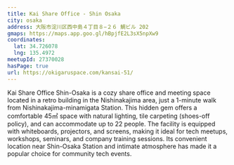 ```yaml
---
title: Kai Share Office - Shin Osaka
city: osaka
address: 大阪市淀川区西中島４丁目８−２６ 鯛ビル 202
gmaps: https://maps.app.goo.gl/hBpjfE2L3sX5npXw9
coordinates:
  lat: 34.726078
  lng: 135.4972
meetupId: 27370028
hasPage: true
url: https://okigaruspace.com/kansai-51/
---
```


Kai Share Office Shin-Osaka is a cozy share office and meeting space located in a retro building in the Nishinakajima area, just a 1-minute walk from Nishinakajima-minamigata Station. This hidden gem offers a comfortable 45㎡ space with natural lighting, tile carpeting (shoes-off policy), and can accommodate up to 22 people. The facility is equipped with whiteboards, projectors, and screens, making it ideal for tech meetups, workshops, seminars, and company training sessions. Its convenient location near Shin-Osaka Station and intimate atmosphere has made it a popular choice for community tech events.
